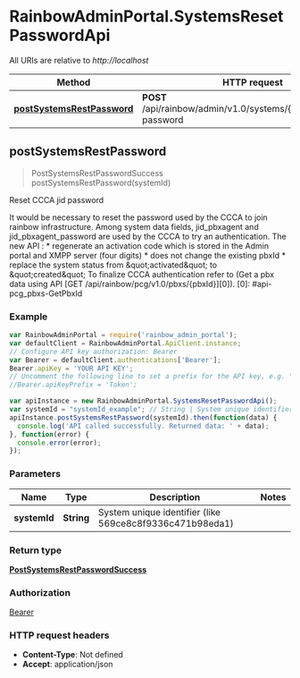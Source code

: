 # RainbowAdminPortal.SystemsResetPasswordApi

All URIs are relative to *http://localhost*

Method | HTTP request | Description
------------- | ------------- | -------------
[**postSystemsRestPassword**](SystemsResetPasswordApi.md#postSystemsRestPassword) | **POST** /api/rainbow/admin/v1.0/systems/{systemId}/reset-password | Reset CCCA jid password



## postSystemsRestPassword

> PostSystemsRestPasswordSuccess postSystemsRestPassword(systemId)

Reset CCCA jid password

It would be necessary to reset the password used by the CCCA to join rainbow infrastructure.    Among system data fields, jid_pbxagent and jid_pbxagent_password are used by the CCCA to try an authentication.    The new API :   * regenerate an activation code which is stored in the Admin portal and XMPP server (four digits) * does not change the existing pbxId * replace the system status from \&quot;activated\&quot; to \&quot;created\&quot;     To finalize CCCA authentication refer to (Get a pbx data using API [GET /api/rainbow/pcg/v1.0/pbxs/{pbxId}][0]).  [0]: #api-pcg_pbxs-GetPbxId

### Example

```javascript
var RainbowAdminPortal = require('rainbow_admin_portal');
var defaultClient = RainbowAdminPortal.ApiClient.instance;
// Configure API key authorization: Bearer
var Bearer = defaultClient.authentications['Bearer'];
Bearer.apiKey = 'YOUR API KEY';
// Uncomment the following line to set a prefix for the API key, e.g. "Token" (defaults to null)
//Bearer.apiKeyPrefix = 'Token';

var apiInstance = new RainbowAdminPortal.SystemsResetPasswordApi();
var systemId = "systemId_example"; // String | System unique identifier (like 569ce8c8f9336c471b98eda1)
apiInstance.postSystemsRestPassword(systemId).then(function(data) {
  console.log('API called successfully. Returned data: ' + data);
}, function(error) {
  console.error(error);
});

```

### Parameters



Name | Type | Description  | Notes
------------- | ------------- | ------------- | -------------
 **systemId** | **String**| System unique identifier (like 569ce8c8f9336c471b98eda1) | 

### Return type

[**PostSystemsRestPasswordSuccess**](PostSystemsRestPasswordSuccess.md)

### Authorization

[Bearer](../README.md#Bearer)

### HTTP request headers

- **Content-Type**: Not defined
- **Accept**: application/json

